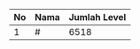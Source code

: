 | No | Nama            | Jumlah Level |
|----|-----------------|--------------|
| 1  | #    |    6518        |
